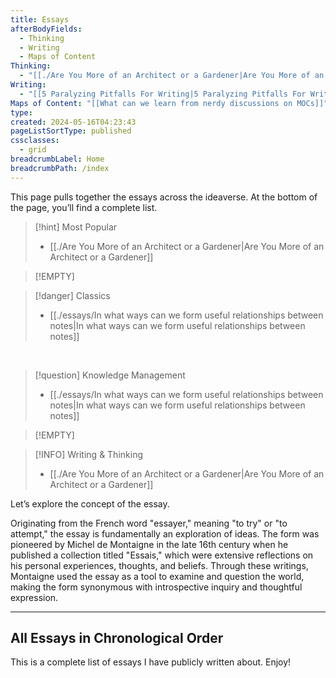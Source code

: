 ```yaml
---
title: Essays
afterBodyFields:
  - Thinking
  - Writing
  - Maps of Content
Thinking:
  - "[[./Are You More of an Architect or a Gardener|Are You More of an Architect or a Gardener]]"
Writing:
  - "[[5 Paralyzing Pitfalls For Writing|5 Paralyzing Pitfalls For Writing]]"
Maps of Content: "[[What can we learn from nerdy discussions on MOCs]]"
type: 
created: 2024-05-16T04:23:43
pageListSortType: published
cssclasses:
  - grid
breadcrumbLabel: Home
breadcrumbPath: /index
---
```


This page pulls together the essays across the ideaverse. At the bottom of the page, you’ll find a complete list.

> [!hint] Most Popular
> - [[./Are You More of an Architect or a Gardener|Are You More of an Architect or a Gardener]]

> [!EMPTY] 

> [!danger] Classics
> - [[./essays/In what ways can we form useful relationships between notes|In what ways can we form useful relationships between notes]]

<br/>

> [!question] Knowledge Management
> - [[./essays/In what ways can we form useful relationships between notes|In what ways can we form useful relationships between notes]]

> [!EMPTY] 

> [!INFO] Writing & Thinking
> - [[./Are You More of an Architect or a Gardener|Are You More of an Architect or a Gardener]]

Let’s explore the concept of the essay.

Originating from the French word "essayer," meaning "to try" or "to attempt," the essay is fundamentally an exploration of ideas. The form was pioneered by Michel de Montaigne in the late 16th century when he published a collection titled "Essais," which were extensive reflections on his personal experiences, thoughts, and beliefs. Through these writings, Montaigne used the essay as a tool to examine and question the world, making the form synonymous with introspective inquiry and thoughtful expression.

---

## All Essays in Chronological Order

This is a complete list of essays I have publicly written about. Enjoy!